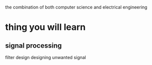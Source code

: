 the combination of both computer science and electrical engineering 
# thing you will learn  
## signal processing 
filter design 
designing unwanted signal 
